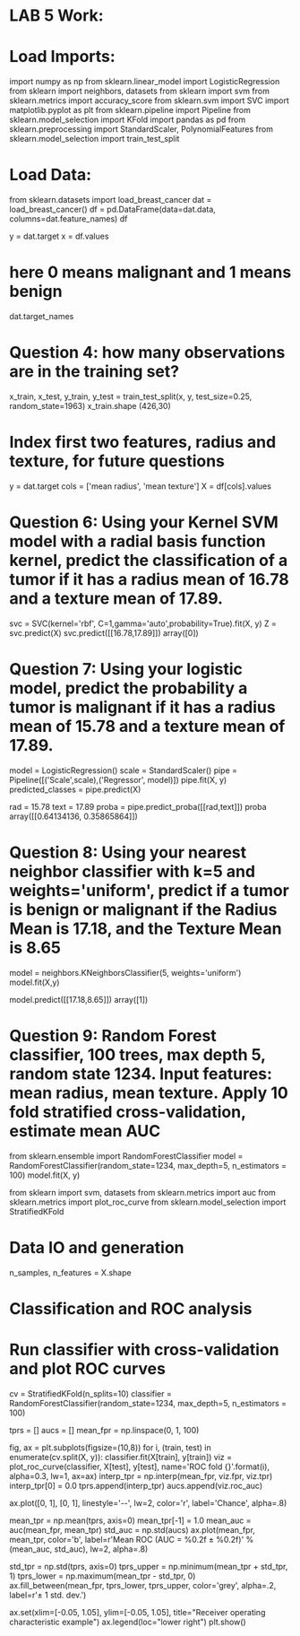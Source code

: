 # LAB 5 Work:

# Load Imports:
import numpy as np
from sklearn.linear_model import LogisticRegression
from sklearn import neighbors, datasets
from sklearn import svm
from sklearn.metrics import accuracy_score
from sklearn.svm import SVC
import matplotlib.pyplot as plt
from sklearn.pipeline import Pipeline
from sklearn.model_selection import KFold
import pandas as pd
from sklearn.preprocessing import StandardScaler, PolynomialFeatures
from sklearn.model_selection import train_test_split

# Load Data:
from sklearn.datasets import load_breast_cancer
dat = load_breast_cancer()
df = pd.DataFrame(data=dat.data, columns=dat.feature_names)
df

y = dat.target
x = df.values
# here 0 means malignant and 1 means benign
dat.target_names

# Question 4: how many observations are in the training set?
x_train, x_test, y_train, y_test = train_test_split(x, y, test_size=0.25, random_state=1963)
x_train.shape
(426,30)

# Index first two features, radius and texture, for future questions
y = dat.target
cols = ['mean radius', 'mean texture']
X = df[cols].values

# Question 6: Using your Kernel SVM model with a radial basis function kernel, predict the classification of a tumor if it has a radius mean of 16.78 and a texture mean of 17.89.
svc = SVC(kernel='rbf', C=1,gamma='auto',probability=True).fit(X, y)
Z = svc.predict(X)
svc.predict([[16.78,17.89]])
array([0])

# Question 7: Using your logistic model, predict the probability a tumor is malignant if it has a radius mean of 15.78 and a texture mean of 17.89.
model = LogisticRegression()
scale = StandardScaler()
pipe = Pipeline([('Scale',scale),('Regressor', model)])
pipe.fit(X, y)
predicted_classes = pipe.predict(X)

rad = 15.78
text = 17.89
proba = pipe.predict_proba([[rad,text]])
proba
array([[0.64134136, 0.35865864]])


# Question 8: Using your nearest neighbor classifier with k=5 and weights='uniform', predict if a tumor is benign or malignant if the Radius Mean is 17.18, and the Texture Mean is 8.65
model = neighbors.KNeighborsClassifier(5, weights='uniform')
model.fit(X,y)

model.predict([[17.18,8.65]])
array([1])


# Question 9: Random Forest classifier, 100 trees, max depth 5, random state 1234. Input features: mean radius, mean texture. Apply 10 fold stratified cross-validation, estimate mean AUC
from sklearn.ensemble import RandomForestClassifier
model = RandomForestClassifier(random_state=1234, max_depth=5, n_estimators = 100)
model.fit(X, y)

from sklearn import svm, datasets
from sklearn.metrics import auc
from sklearn.metrics import plot_roc_curve
from sklearn.model_selection import StratifiedKFold

# #############################################################################
# Data IO and generation

n_samples, n_features = X.shape

# #############################################################################
# Classification and ROC analysis

# Run classifier with cross-validation and plot ROC curves
cv = StratifiedKFold(n_splits=10)
classifier = RandomForestClassifier(random_state=1234, max_depth=5, n_estimators = 100)

tprs = []
aucs = []
mean_fpr = np.linspace(0, 1, 100)

fig, ax = plt.subplots(figsize=(10,8))
for i, (train, test) in enumerate(cv.split(X, y)):
    classifier.fit(X[train], y[train])
    viz = plot_roc_curve(classifier, X[test], y[test],
                         name='ROC fold {}'.format(i),
                         alpha=0.3, lw=1, ax=ax)
    interp_tpr = np.interp(mean_fpr, viz.fpr, viz.tpr)
    interp_tpr[0] = 0.0
    tprs.append(interp_tpr)
    aucs.append(viz.roc_auc)

ax.plot([0, 1], [0, 1], linestyle='--', lw=2, color='r',
        label='Chance', alpha=.8)

mean_tpr = np.mean(tprs, axis=0)
mean_tpr[-1] = 1.0
mean_auc = auc(mean_fpr, mean_tpr)
std_auc = np.std(aucs)
ax.plot(mean_fpr, mean_tpr, color='b',
        label=r'Mean ROC (AUC = %0.2f $\pm$ %0.2f)' % (mean_auc, std_auc),
        lw=2, alpha=.8)

std_tpr = np.std(tprs, axis=0)
tprs_upper = np.minimum(mean_tpr + std_tpr, 1)
tprs_lower = np.maximum(mean_tpr - std_tpr, 0)
ax.fill_between(mean_fpr, tprs_lower, tprs_upper, color='grey', alpha=.2,
                label=r'$\pm$ 1 std. dev.')

ax.set(xlim=[-0.05, 1.05], ylim=[-0.05, 1.05],
       title="Receiver operating characteristic example")
ax.legend(loc="lower right")
plt.show()
